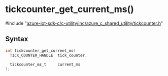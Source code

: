 # tickcounter_get_current_ms()

\#include "[azure-iot-sdk-c/c-utility/inc/azure_c_shared_utility/tickcounter.h](../iot-c-ref-tickcounter-h.md)"  

## Syntax

```C
int tickcounter_get_current_ms(
  TICK_COUNTER_HANDLE  tick_counter,

  tickcounter_ms_t     current_ms
);
```

